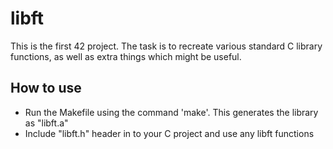# libft  

This is the first 42 project. The task is to recreate various standard C library functions, as well as extra things which might be useful.  
## How to use  

<ul>
  <li>Run the Makefile using the command 'make'. This generates the library as "libft.a"</li>
  <li>Include "libft.h" header in to your C project and use any libft functions</li>
</ul>
